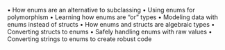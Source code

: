 • How enums are an alternative to subclassing
• Using enums for polymorphism
• Learning how enums are “or” types
• Modeling data with enums instead of structs
• How enums and structs are algebraic types
• Converting structs to enums
• Safely handling enums with raw values
• Converting strings to enums to create robust code